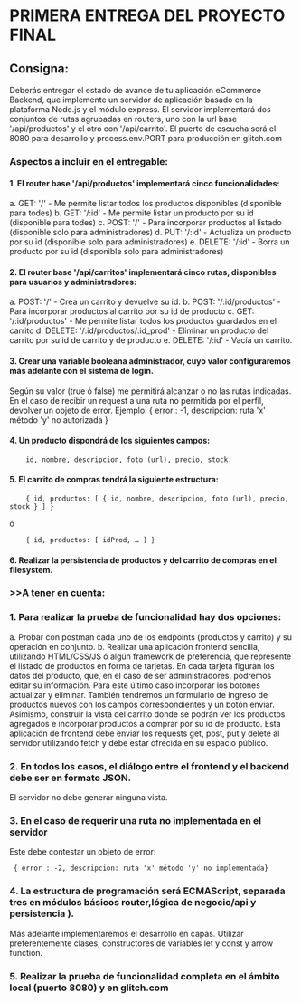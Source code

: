 # PRIMERA ENTREGA DEL PROYECTO FINAL

## Consigna: 
Deberás entregar el estado de avance de tu aplicación eCommerce Backend, que implemente un servidor de aplicación basado en la plataforma Node.js y el módulo express. 
El servidor implementará dos conjuntos de rutas agrupadas en routers, uno con la url base '/api/productos' y el otro con '/api/carrito'. El puerto de escucha será el 8080 para desarrollo y process.env.PORT para producción en glitch.com

### Aspectos a incluir en el entregable:
#### 1. El router base '/api/productos' implementará cinco funcionalidades:

a. GET: '/' - Me permite listar todos los productos disponibles (disponible para todes)
b. GET: '/:id' - Me permite listar un producto por su id (disponible para todes)
c. POST: '/' - Para incorporar productos al listado (disponible solo para administradores)
d. PUT: '/:id' - Actualiza un producto por su id (disponible solo para administradores)
e. DELETE: '/:id' - Borra un producto por su id (disponible solo para administradores)

#### 2. El router base '/api/carritos' implementará cinco rutas, disponibles para usuarios y administradores:

a. POST: '/' - Crea un carrito y devuelve su id.
b. POST: '/:id/productos' - Para incorporar productos al carrito por su id de producto
c. GET: '/:id/productos' - Me permite listar todos los productos guardados en el carrito
d. DELETE: '/:id/productos/:id_prod' - Eliminar un producto del carrito por su id de carrito y de producto
e. DELETE: '/:id' - Vacía un carrito.

#### 3. Crear una variable booleana administrador, cuyo valor configuraremos más adelante con el sistema de login. 

Según su valor (true ó false) me permitirá alcanzar o no las rutas indicadas. En el caso de recibir un request a una ruta no permitida por el perfil, devolver un objeto de error. Ejemplo: { error : -1, descripcion: ruta 'x' método 'y' no autorizada }


#### 4. Un producto dispondrá de los siguientes campos: 
```
    id, nombre, descripcion, foto (url), precio, stock.
```
#### 5. El carrito de compras tendrá la siguiente estructura:
```
    { id, productos: [ { id, nombre, descripcion, foto (url), precio, stock } ] }
```
ó
```
    { id, productos: [ idProd, … ] }
```
#### 6. Realizar la persistencia de productos y del carrito de compras en el filesystem.

### >>A tener en cuenta:
### 1. Para realizar la prueba de funcionalidad hay dos opciones:

a. Probar con postman cada uno de los endpoints (productos y carrito) y su operación en conjunto.
b. Realizar una aplicación frontend sencilla, utilizando HTML/CSS/JS ó algún framework de preferencia, que represente el listado de productos en forma de tarjetas. En cada tarjeta figuran los datos del producto, que, en el caso de ser administradores, podremos editar su información. Para este último caso incorporar los botones actualizar y eliminar.
También tendremos un formulario de ingreso de productos nuevos con los campos correspondientes y un botón enviar. Asimismo, construir la vista del carrito donde se podrán ver los productos agregados e incorporar productos a comprar por su id de producto. Esta aplicación de frontend debe enviar los requests get, post, put y delete al servidor utilizando fetch y debe estar ofrecida en su espacio público.

### 2. En todos los casos, el diálogo entre el frontend y el backend debe ser en formato JSON. 
El servidor no debe generar ninguna vista.

### 3. En el caso de requerir una ruta no implementada en el servidor
Este debe contestar un objeto de error: 
```
 { error : -2, descripcion: ruta 'x' método 'y' no implementada}
```
### 4. La estructura de programación será ECMAScript, separada tres en módulos básicos router,lógica de negocio/api y persistencia ). 
Más adelante implementaremos el desarrollo en capas.
Utilizar preferentemente clases, constructores de variables let y const y arrow function.

### 5. Realizar la prueba de funcionalidad completa en el ámbito local (puerto 8080) y en glitch.com
